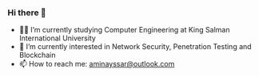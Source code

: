 ### Hi there 👋

- 👨‍🎓 I’m currently studying Computer Engineering at King Salman International University
- 🌱 I’m currently interested in Network Security, Penetration Testing and Blockchain
- 📫 How to reach me: aminayssar@outlook.com

<!--
**aminayssar/aminayssar** is a ✨ _special_ ✨ repository because its `README.md` (this file) appears on your GitHub profile.
